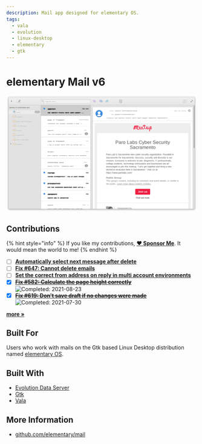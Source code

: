 ```yaml
---
description: Mail app designed for elementary OS.
tags:
  - vala
  - evolution
  - linux-desktop
  - elementary
  - gtk
---
```


# elementary Mail v6

![elementary Mail](../.gitbook/assets/io.elementary.mail.png)

## Contributions

{% hint style="info" %}
If you like my contributions, [**❤️ Sponsor Me**](https://github.com/sponsors/marbetschar). It would mean the world to me!
{% endhint %}

* [ ] [**Automatically select next message after delete**](https://github.com/elementary/mail/pull/660)
* [ ] [**Fix \#647: Cannot delete emails**](https://github.com/elementary/mail/pull/656)
* [ ] [**Set the correct from address on reply in multi account environments**](https://github.com/elementary/mail/pull/634)
* [x] [~~**Fix \#582: Calculate the page height correctly**~~](https://github.com/elementary/mail/pull/655) ![Completed: 2021-08-23](https://img.shields.io/badge/completed-2021--08--23-lightgrey?style=social)
* [x] [~~**Fix \#619: Don't save draft if no changes were made**~~](https://github.com/elementary/mail/pull/630) ![Completed: 2021-07-30](https://img.shields.io/badge/completed-2021--07--30-lightgrey?style=social)

[**more »**](../contributions.md#elementary-mail)

## Built For

Users who work with mails on the Gtk based Linux Desktop distribution named [elementary OS](https://elementary.io/).

## Built With

* [Evolution Data Server](https://gitlab.gnome.org/GNOME/evolution-data-server)
* [Gtk](https://www.gtk.org/)
* [Vala](https://wiki.gnome.org/Projects/Vala/Tutorial)

## More Information

* [github.com/elementary/mail](https://github.com/elementary/mail)


